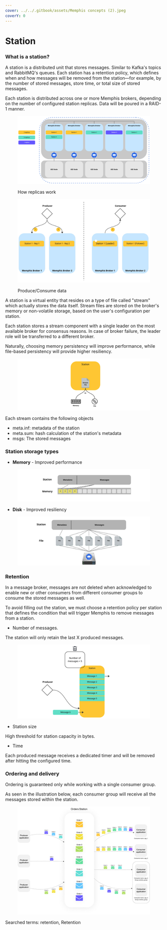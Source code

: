 ```yaml
---
cover: ../../.gitbook/assets/Memphis concepts (2).jpeg
coverY: 0
---
```


# Station

### What is a station?

A station is a distributed unit that stores messages. Similar to Kafka's topics and RabbitMQ's queues. Each station has a retention policy, which defines when and how messages will be removed from the station—for example, by the number of stored messages, store time, or total size of stored messages.

Each station is distributed across one or more Memphis brokers, depending on the number of configured station replicas. Data will be poured in a RAID-1 manner.

<figure><img src="../../.gitbook/assets/station.jpeg" alt=""><figcaption><p>How replicas work</p></figcaption></figure>

<figure><img src="../../.gitbook/assets/station_2.jpeg" alt=""><figcaption><p>Produce/Consume data</p></figcaption></figure>

A station is a virtual entity that resides on a type of file called "stream" which actually stores the data itself. Stream files are stored on the broker's memory or non-volatile storage, based on the user's configuration per station.&#x20;

Each station stores a stream component with a single leader on the most available broker for consensus reasons. In case of broker failure, the leader role will be transferred to a different broker.

Naturally, choosing memory persistency will improve performance, while file-based persistency will provide higher resiliency.

<figure><img src="../../.gitbook/assets/stream file.jpeg" alt=""><figcaption></figcaption></figure>

Each stream contains the following objects

* meta.inf: metadata of the station
* meta.sum: hash calculation of the station's metadata
* msgs: The stored messages

### Station storage types

* **Memory** - Improved performance

<figure><img src="../../.gitbook/assets/storage type memory.jpeg" alt=""><figcaption></figcaption></figure>

* **Disk** - Improved resiliency

<figure><img src="../../.gitbook/assets/storage type file (1).jpeg" alt=""><figcaption></figcaption></figure>

### Retention

In a message broker, messages are not deleted when acknowledged to enable new or other consumers from different consumer groups to consume the stored messages as well.

To avoid filling out the station, we must choose a retention policy per station that defines the condition that will trigger Memphis to remove messages from a station.

* Number of messages.

The station will only retain the last X produced messages.&#x20;

<figure><img src="../../.gitbook/assets/retention.jpeg" alt=""><figcaption></figcaption></figure>

* Station size

High threshold for station capacity in bytes.

* Time

Each produced message receives a dedicated timer and will be removed after hitting the configured time.

### Ordering and delivery

Ordering is guaranteed only while working with a single consumer group.

As seen in the illustration below, each consumer group will receive all the messages stored within the station.

<figure><img src="../../.gitbook/assets/ordering.jpeg" alt=""><figcaption></figcaption></figure>

Searched terms: retention, Retention



